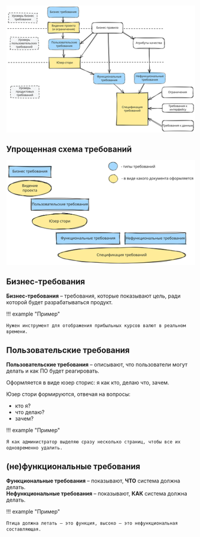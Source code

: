![testing-requirements-levels-and-types.excalidraw](../../assets/attachments/testing-requirements-levels-and-types.excalidraw.svg)  

## Упрощенная схема требований  

![testing-requirements-levels-and-types-simplified.excalidraw](../../assets/attachments/testing-requirements-levels-and-types-simplified.excalidraw.svg)  

## Бизнес-требования

**Бизнес-требования** – требования, которые показывают цель, ради которой будет разрабатываться продукт.  

!!! example "Пример"  

	Нужен инструмент для отображения прибыльных курсов валют в реальном времени.  
## Пользовательские требования

**Пользовательские требования** – описывают, что пользователи могут делать и как ПО будет реагировать.  

Оформляется в виде юзер сторис: я как кто, делаю что, зачем.  

Юзер стори формируются, отвечая на вопросы:  

- кто я?  
- что делаю?  
- зачем?  

!!! example "Пример"  

	Я как администратор выделяю сразу несколько страниц, чтобы все их одновременно удалить.  

## (не)функциональные требования

**Функциональные требования** – показывают, **ЧТО** система должна делать.  
**Нефункциональные требования** – показывают, **КАК** система должна делать.  

!!! example "Пример"  

	Птица должна летать – это функция, высоко – это нефункциональная составляющая.